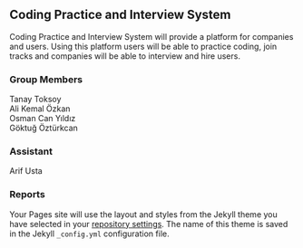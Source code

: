 ## Coding Practice and Interview System

Coding Practice and Interview System will provide a platform for companies and users. Using this platform users will be able to practice coding, join tracks and companies will be able to interview and hire users. 

### Group Members
Tanay Toksoy<br />
Ali Kemal Özkan<br />
Osman Can Yıldız<br />
Göktuğ Öztürkcan

### Assistant
Arif Usta


### Reports


Your Pages site will use the layout and styles from the Jekyll theme you have selected in your [repository settings](https://github.com/alikemalozkan/CS353--Coding-Practice/settings). The name of this theme is saved in the Jekyll `_config.yml` configuration file.


